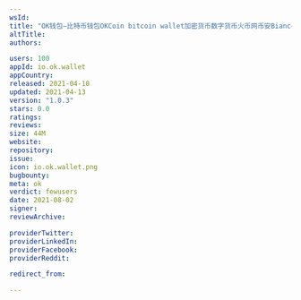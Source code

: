 ```yaml
---
wsId: 
title: "OK钱包—比特币钱包OKCoin bitcoin wallet加密货币数字货币火币网币安Biance"
altTitle: 
authors:

users: 100
appId: io.ok.wallet
appCountry: 
released: 2021-04-10
updated: 2021-04-13
version: "1.0.3"
stars: 0.0
ratings: 
reviews: 
size: 44M
website: 
repository: 
issue: 
icon: io.ok.wallet.png
bugbounty: 
meta: ok
verdict: fewusers
date: 2021-08-02
signer: 
reviewArchive:

providerTwitter: 
providerLinkedIn: 
providerFacebook: 
providerReddit: 

redirect_from:

---
```



